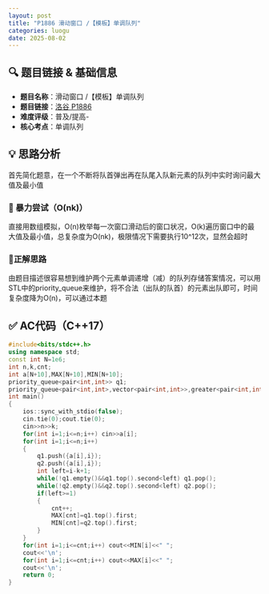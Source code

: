 ```yaml
---
layout: post
title: "P1886 滑动窗口 /【模板】单调队列"
categories: luogu
date: 2025-08-02
---
```


## 🔍 题目链接 & 基础信息
- **题目名称**：滑动窗口 /【模板】单调队列
- **题目链接**：[洛谷 P1886](https://www.luogu.com.cn/problem/P1886)
- **难度评级**：普及/提高-
- **核心考点**：单调队列

## 💡 思路分析

首先简化题意，在一个不断将队首弹出再在队尾入队新元素的队列中实时询问最大值及最小值

### 🚫 暴力尝试（O(nk)）

直接用数组模拟，O(n)枚举每一次窗口滑动后的窗口状况，O(k)遍历窗口中的最大值及最小值，总复杂度为O(nk)，极限情况下需要执行10^12次，显然会超时

### 💯正解思路

由题目描述很容易想到维护两个元素单调递增（减）的队列存储答案情况，可以用STL中的priority_queue来维护，将不合法（出队的队首）的元素出队即可，时间复杂度降为O(n)，可以通过本题

## ✅ AC代码（C++17）
```cpp
#include<bits/stdc++.h>
using namespace std;
const int N=1e6;
int n,k,cnt;
int a[N+10],MAX[N+10],MIN[N+10];
priority_queue<pair<int,int>> q1;
priority_queue<pair<int,int>,vector<pair<int,int>>,greater<pair<int,int>> >q2;
int main()
{
    ios::sync_with_stdio(false);
    cin.tie(0);cout.tie(0);
    cin>>n>>k;
    for(int i=1;i<=n;i++) cin>>a[i];
    for(int i=1;i<=n;i++)
    {
        q1.push({a[i],i});
        q2.push({a[i],i});
        int left=i-k+1;
        while(!q1.empty()&&q1.top().second<left) q1.pop();
        while(!q2.empty()&&q2.top().second<left) q2.pop();
        if(left>=1)
        {
            cnt++;
            MAX[cnt]=q1.top().first;
            MIN[cnt]=q2.top().first;
        }
    }
    for(int i=1;i<=cnt;i++) cout<<MIN[i]<<" ";
    cout<<'\n';
    for(int i=1;i<=cnt;i++) cout<<MAX[i]<<" ";
    cout<<'\n';
    return 0;
}
```

